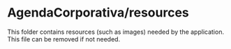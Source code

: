 # AgendaCorporativa/resources

This folder contains resources (such as images) needed by the application. This file can
be removed if not needed.
